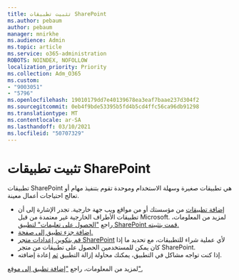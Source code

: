 ```yaml
---
title: تثبيت تطبيقات SharePoint
ms.author: pebaum
author: pebaum
manager: mnirkhe
ms.audience: Admin
ms.topic: article
ms.service: o365-administration
ROBOTS: NOINDEX, NOFOLLOW
localization_priority: Priority
ms.collection: Adm_O365
ms.custom:
- "9003051"
- "5796"
ms.openlocfilehash: 19010179dd7e40139678ea3eaf7baae237d304f2
ms.sourcegitcommit: 0eb4f9bde53395b5fd4b5cd4ffc56ca96db91298
ms.translationtype: MT
ms.contentlocale: ar-SA
ms.lasthandoff: 03/10/2021
ms.locfileid: "50707329"
---
```

# <a name="install-sharepoint-apps"></a>تثبيت تطبيقات SharePoint

تطبيقات SharePoint هي تطبيقات صغيرة وسهلة الاستخدام وموحدة تقوم بتنفيذ مهام أو تعالج احتياجات أعمال معينة.

- [إضافة تطبيقات](https://support.microsoft.com/office/ef9c0dbd-7fe1-4715-a1b0-fe3bc81317cb)  من مؤسستك أو من مواقع ويب جهة خارجية. تجدر الإشارة إلى أن تطبيقات الأطراف الخارجية غير معتمدة من قبل Microsoft. لمزيد من المعلومات، راجع ["الحصول على تعليمات" لتطبيق SharePoint قمت بتثبيته.](https://support.office.com/article/get-help-for-a-sharepoint-app-you-installed-fd98af7f-6af0-4573-8360-8f5631c6ab21)
-   [إضافة جزء تطبيق إلى صفحة.](https://support.microsoft.com/office/6f06c0b7-44b8-4c69-b4ad-85197eee8d78)
-   [قم بتكوين إعدادات متجر SharePoint](https://docs.microsoft.com/sharepoint/configure-sharepoint-store-settings)  لأي عملية شراء للتطبيقات، مع تحديد ما إذا كان يمكن للمستخدمين الحصول على تطبيقات من متجر SharePoint.
-   إذا كنت تواجه مشاكل في التطبيق، يمكنك [](https://support.microsoft.com/office/03198d1b-c33b-498d-9469-af641a587d6c) محاولة إزالة التطبيق [ثم](https://support.microsoft.com/office/ef9c0dbd-7fe1-4715-a1b0-fe3bc81317cb) إعادة إضافته.

لمزيد من المعلومات، راجع ["إضافة تطبيق إلى موقع".](https://support.microsoft.com/office/add-an-app-to-a-site-ef9c0dbd-7fe1-4715-a1b0-fe3bc81317cb)